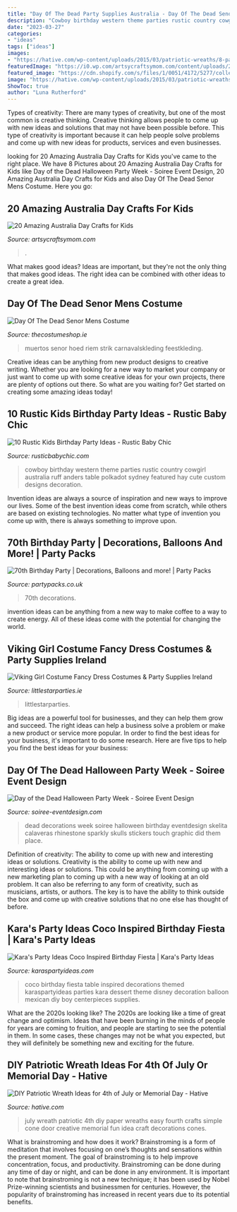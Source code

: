 ```yaml
---
title: "Day Of The Dead Party Supplies Australia - Day Of The Dead Senor Mens Costume"
description: "Cowboy birthday western theme parties rustic country cowgirl australia ruff anders table polkadot sydney featured hay cute custom designs decoration"
date: "2023-03-27"
categories:
- "ideas"
tags: ["ideas"]
images:
- "https://hative.com/wp-content/uploads/2015/03/patriotic-wreaths/8-patriotic-wreath-decoration-idea.jpg"
featuredImage: "https://i0.wp.com/artsycraftsymom.com/content/uploads/2020/01/Australia-Day-Crafts_Facebook.jpg?fit=1240%2C670&amp;ssl=1"
featured_image: "https://cdn.shopify.com/s/files/1/0051/4172/5277/collections/70th_Birthday_Party_709ae278-edad-4c45-b21d-25f94373bdc4.jpg?v=1593013929"
image: "https://hative.com/wp-content/uploads/2015/03/patriotic-wreaths/8-patriotic-wreath-decoration-idea.jpg"
ShowToc: true
author: "Luna Rutherford"
---
```



Types of creativity:
There are many types of creativity, but one of the most common is creative thinking. Creative thinking allows people to come up with new ideas and solutions that may not have been possible before. This type of creativity is important because it can help people solve problems and come up with new ideas for products, services and even businesses.

	

		
looking for 20 Amazing Australia Day Crafts for Kids you've came to the right place. We have 8 Pictures about 20 Amazing Australia Day Crafts for Kids like Day of the Dead Halloween Party Week - Soiree Event Design, 20 Amazing Australia Day Crafts for Kids and also Day Of The Dead Senor Mens Costume. Here you go:
		
    
## 20 Amazing Australia Day Crafts For Kids

<img loading=lazy src="https://i0.wp.com/artsycraftsymom.com/content/uploads/2020/01/Australia-Day-Crafts_Facebook.jpg?fit=1240%2C670&amp;ssl=1" onerror="this.onerror=null;this.src='https://tse1.mm.bing.net/th?id=OIP.npVOiROm4UODdrKOmQgOVAHaEA&amp;pid=15.1';" alt="20 Amazing Australia Day Crafts for Kids">

_Source: artsycraftsymom.com_

>. 

	

What makes good ideas?
Ideas are important, but they're not the only thing that makes good ideas. The right idea can be combined with other ideas to create a great idea.

    
## Day Of The Dead Senor Mens Costume

<img loading=lazy src="https://www.thecostumeshop.ie/images/detailed/113/DAY_OF_THE_DEAD_SENOR.jpg" onerror="this.onerror=null;this.src='https://tse2.mm.bing.net/th?id=OIP.-2DBM_obHjfyorz68rzgzAAAAA&amp;pid=15.1';" alt="Day Of The Dead Senor Mens Costume">

_Source: thecostumeshop.ie_

>muertos senor hoed riem strik carnavalskleding feestkleding. 

	

Creative ideas can be anything from new product designs to creative writing. Whether you are looking for a new way to market your company or just want to come up with some creative ideas for your own projects, there are plenty of options out there. So what are you waiting for? Get started on creating some amazing ideas today!

    
## 10 Rustic Kids Birthday Party Ideas - Rustic Baby Chic

<img loading=lazy src="https://rusticbabychic.com/wp-content/uploads/2014/10/cowboy-birthday-party.jpg" onerror="this.onerror=null;this.src='https://tse4.mm.bing.net/th?id=OIP.hMCpABavlfMf7nc2Y2NN-wHaLF&amp;pid=15.1';" alt="10 Rustic Kids Birthday Party Ideas - Rustic Baby Chic">

_Source: rusticbabychic.com_

>cowboy birthday western theme parties rustic country cowgirl australia ruff anders table polkadot sydney featured hay cute custom designs decoration. 

	

Invention ideas are always a source of inspiration and new ways to improve our lives. Some of the best invention ideas come from scratch, while others are based on existing technologies. No matter what type of invention you come up with, there is always something to improve upon.

    
## 70th Birthday Party | Decorations, Balloons And More! | Party Packs

<img loading=lazy src="https://cdn.shopify.com/s/files/1/0051/4172/5277/collections/70th_Birthday_Party_709ae278-edad-4c45-b21d-25f94373bdc4.jpg?v=1593013929" onerror="this.onerror=null;this.src='https://tse1.mm.bing.net/th?id=OIP.MRHUPJju8Uuhty79V--SdgHaCn&amp;pid=15.1';" alt="70th Birthday Party | Decorations, Balloons and more! | Party Packs">

_Source: partypacks.co.uk_

>70th decorations. 

	

invention ideas can be anything from a new way to make coffee to a way to create energy. All of these ideas come with the potential for changing the world.

    
## Viking Girl Costume Fancy Dress Costumes &amp; Party Supplies Ireland

<img loading=lazy src="http://www.littlestarparties.ie/images/rb641201_2.jpg" onerror="this.onerror=null;this.src='https://tse1.mm.bing.net/th?id=OIP.ejUAuScRuKyfL4r2AxSV8AHaL2&amp;pid=15.1';" alt="Viking Girl Costume Fancy Dress Costumes &amp; Party Supplies Ireland">

_Source: littlestarparties.ie_

>littlestarparties. 

	

Big ideas are a powerful tool for businesses, and they can help them grow and succeed. The right ideas can help a business solve a problem or make a new product or service more popular. In order to find the best ideas for your business, it's important to do some research. Here are five tips to help you find the best ideas for your business:

    
## Day Of The Dead Halloween Party Week - Soiree Event Design

<img loading=lazy src="https://soiree-eventdesign.com/wp-content/uploads/2014/10/day-of-the-dead-party-decorations.jpg" onerror="this.onerror=null;this.src='https://tse2.mm.bing.net/th?id=OIP.EROBnuQJGAwZjMr_7rBnqwHaLH&amp;pid=15.1';" alt="Day of the Dead Halloween Party Week - Soiree Event Design">

_Source: soiree-eventdesign.com_

>dead decorations week soiree halloween birthday eventdesign skelita calaveras rhinestone sparkly skulls stickers touch graphic did them place. 

	

Definition of creativity: The ability to come up with new and interesting ideas or solutions.
Creativity is the ability to come up with new and interesting ideas or solutions. This could be anything from coming up with a new marketing plan to coming up with a new way of looking at an old problem. It can also be referring to any form of creativity, such as musicians, artists, or authors. The key is to have the ability to think outside the box and come up with creative solutions that no one else has thought of before.

    
## Kara&#039;s Party Ideas Coco Inspired Birthday Fiesta | Kara&#039;s Party Ideas

<img loading=lazy src="https://karaspartyideas.com/wp-content/uploads/2018/10/Coco-Inspired-Birthday-Fiesta-via-Karas-Party-Ideas-KarasPartyIdeas.com2_.jpeg" onerror="this.onerror=null;this.src='https://tse3.mm.bing.net/th?id=OIP.fpVhuGjCQrlVrXubj_aeygHaJ3&amp;pid=15.1';" alt="Kara&#039;s Party Ideas Coco Inspired Birthday Fiesta | Kara&#039;s Party Ideas">

_Source: karaspartyideas.com_

>coco birthday fiesta table inspired decorations themed karaspartyideas parties kara dessert theme disney decoration balloon mexican diy boy centerpieces supplies. 

	

What are the 2020s looking like?
The 2020s are looking like a time of great change and optimism. Ideas that have been burning in the minds of people for years are coming to fruition, and people are starting to see the potential in them. In some cases, these changes may not be what you expected, but they will definitely be something new and exciting for the future.

    
## DIY Patriotic Wreath Ideas For 4th Of July Or Memorial Day - Hative

<img loading=lazy src="https://hative.com/wp-content/uploads/2015/03/patriotic-wreaths/8-patriotic-wreath-decoration-idea.jpg" onerror="this.onerror=null;this.src='https://tse4.mm.bing.net/th?id=OIP.n8OqAjFCzkUlGSaZzLgmKAHaJ4&amp;pid=15.1';" alt="DIY Patriotic Wreath Ideas for 4th of July or Memorial Day - Hative">

_Source: hative.com_

>july wreath patriotic 4th diy paper wreaths easy fourth crafts simple cone door creative memorial fun idea craft decorations cones. 

	

What is brainstroming and how does it work?
Brainstroming is a form of meditation that involves focusing on one’s thoughts and sensations within the present moment. The goal of brainstroming is to help improve concentration, focus, and productivity. Brainstroming can be done during any time of day or night, and can be done in any environment. It is important to note that brainstroming is not a new technique; it has been used by Nobel Prize-winning scientists and businessmen for centuries. However, the popularity of brainstroming has increased in recent years due to its potential benefits.

